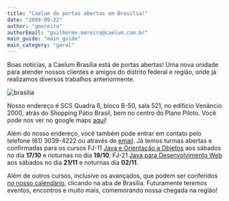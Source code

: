 ```yaml
---
title: "Caelum de portas abertas em Brasília!"
date: "2009-09-22"
author: "gmoreira"
authorEmail: "guilherme.moreira@caelum.com.br"
main_guide: "main_guide"
main_category: "geral"
---
```


Boas notícias, a Caelum Brasília está de portas abertas! Uma nova unidade para atender nossos clientes e amigos do distrito federal e região, onde já realizamos diversos trabalhos anteriormente.

![brasilia](https://blog.caelum.com.br/wp-content/uploads/2009/09/brasilia_planalto.jpg "brasilia")

  
Nosso endereço é SCS Quadra 8, bloco B-50, sala 521, no edifício Venâncio 2000, atrás do Shopping Pátio Brasil, bem no centro do Plano Piloto. Você pode nos ver no google maps [aqui](http://maps.google.com/maps?f=d&source=s_d&saddr=&daddr=-15.794731,-47.892387&geocode=&hl=pt&mra=dme&mrcr=0&mrsp=1&sz=16&sll=-15.79584,-47.892326&sspn=0.010943,0.01929&ie=UTF8&z=16)!

Além do nosso endereço, você também pode entrar em contato pelo telefone (61) 3039-4222 ou através de [email](http://www.caelum.com.br/contato/). Já temos turmas abertas e confirmadas para os cursos FJ-11 [Java e Orientação a Objetos](http://www.caelum.com.br/curso/fj-11-java-orientacao-objetos/) aos sábados no dia **17/10** e noturnas no dia **19/10**; FJ-21 [Java para Desenvolvimento Web](http://www.caelum.com.br/curso/fj-21-java-web/) aos sábados no dia **21/11** e noturnas dia **02/11**.

Além de outros cursos, inclusive os avançados, que podem ser conferidos [no nosso calendário](http://www.caelum.com.br/calendario/), clicando na aba de Brasília. Futuramente teremos eventos, encontros e muito mais, comemorando nossa chegada na região!
